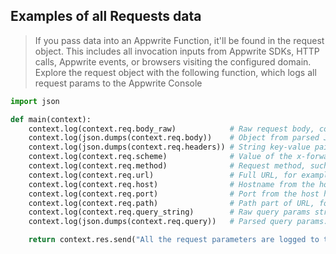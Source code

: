 
## Examples of all Requests data

> If you pass data into an Appwrite Function, it'll be found in the request object. This includes all invocation inputs from Appwrite SDKs, HTTP calls, Appwrite events, or browsers visiting the configured domain. Explore the request object with the following function, which logs all request params to the Appwrite Console

```python
import json

def main(context):
    context.log(context.req.body_raw)            # Raw request body, contains request data
    context.log(json.dumps(context.req.body))    # Object from parsed JSON request body, otherwise string
    context.log(json.dumps(context.req.headers)) # String key-value pairs of all request headers, keys are lowercase
    context.log(context.req.scheme)              # Value of the x-forwarded-proto header, usually http or https
    context.log(context.req.method)              # Request method, such as GET, POST, PUT, DELETE, PATCH, etc.
    context.log(context.req.url)                 # Full URL, for example: http://awesome.appwrite.io:8000/v1/hooks?limit=12&offset=50
    context.log(context.req.host)                # Hostname from the host header, such as awesome.appwrite.io
    context.log(context.req.port)                # Port from the host header, for example 8000
    context.log(context.req.path)                # Path part of URL, for example /v1/hooks
    context.log(context.req.query_string)        # Raw query params string. For example "limit=12&offset=50"
    context.log(json.dumps(context.req.query))   # Parsed query params. For example, req.query.limit

    return context.res.send("All the request parameters are logged to the Appwrite Console.")
```
